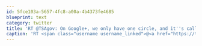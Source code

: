 ```yaml
---
id: 5fce103a-5657-4fc8-a00a-4b4373fe4685
blueprint: text
category: twitter
title: 'RT @TSAgov: On Google+, we only have one circle, and it''s called: "Terrorists." #TSA'
caption: 'RT <span class="username username_linked">@<a href="https://twitter.com/TSAgov" title="Agent Smith">TSAgov</a></span>: On Google+, we only have one circle, and it''s called: "Terrorists." <span class="hashtag hashtag_local">#<a href="http://tweettemp.darylchymko.ca/?tag=tsa">TSA</a>'
---
```

